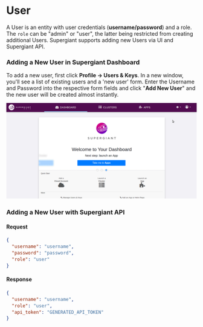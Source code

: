 # User

A User is an entity with user credentials (**username/password**) and a role. The `role` can be "admin" or "user", the latter being restricted from creating additional Users. Supergiant supports adding new Users via UI and Supergiant API. 

### Adding a New User in Supergiant Dashboard

To add a new user, first click **Profile -> Users & Keys**. In a new window, you'll see a list of existing users and a 'new user' form. Enter the Username and Password into the respective form fields and click "**Add New User**" and the new user will be created almost instantly. 

![](../img/new-user.gif)

### Adding a New User with Supergiant API

#### Request

```json
{
  "username": "username",
  "password": "password",
  "role": "user"
}
```

#### Response

```json
{
  "username": "username",
  "role": "user",
  "api_token": "GENERATED_API_TOKEN"
}
```

